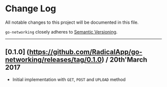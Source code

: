 # Change Log
All notable changes to this project will be documented in this file.

`go-networking` closely adheres to [Semantic Versioning](http://semver.org/).

--- 
## [0.1.0] (https://github.com/RadicalApp/go-networking/releases/tag/0.1.0) / 20th'March 2017

* Initial implementation with `GET`, `POST` and `UPLOAD` method
